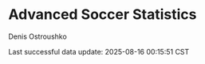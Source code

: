 # Advanced Soccer Statistics
Denis Ostroushko

<!-- gfm -->

Last successful data update: 2025-08-16 00:15:51 CST
